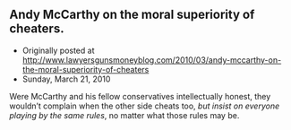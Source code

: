 ## Andy McCarthy on the moral superiority of cheaters.

 * Originally posted at http://www.lawyersgunsmoneyblog.com/2010/03/andy-mccarthy-on-the-moral-superiority-of-cheaters
 * Sunday, March 21, 2010

Were McCarthy and his fellow conservatives intellectually honest, they wouldn’t complain when the other side cheats too, _but insist on everyone playing by the same rules_, no matter what those rules may be.